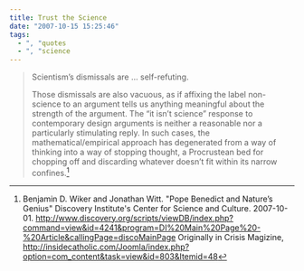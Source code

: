```yaml
---
title: Trust the Science
date: "2007-10-15 15:25:46"
tags:
  - ", "quotes
  - ", "science
---
```

> Scientism’s dismissals are … self-refuting.
> 
> Those dismissals are also vacuous, as if affixing the label non-science to an argument tells us anything meaningful about the strength of the argument. The “it isn’t science” response to contemporary design arguments is neither a reasonable nor a particularly stimulating reply. In such cases, the mathematical/empirical approach has degenerated from a way of thinking into a way of stopping thought, a Procrustean bed for chopping off and discarding whatever doesn’t fit within its narrow confines.[^200710151]

[^200710151]: Benjamin D. Wiker and Jonathan Witt.  "Pope Benedict and Nature’s Genius"  Discovery Institute's Center for Science and Culture.  2007-10-01.  <http://www.discovery.org/scripts/viewDB/index.php?command=view&id=4241&program=DI%20Main%20Page%20-%20Article&callingPage=discoMainPage> Originally in Crisis Magizine, <http://insidecatholic.com/Joomla/index.php?option=com_content&task=view&id=803&Itemid=48>

